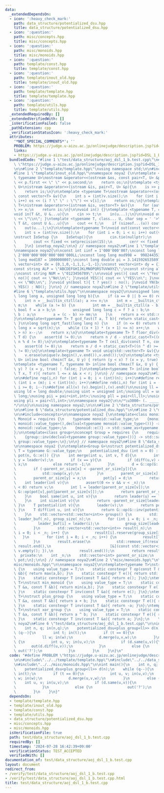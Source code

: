 ```yaml
---
data:
  _extendedDependsOn:
  - icon: ':heavy_check_mark:'
    path: data_structure/potentialized_dsu.hpp
    title: data_structure/potentialized_dsu.hpp
  - icon: ':question:'
    path: misc/concepts.hpp
    title: misc/concepts.hpp
  - icon: ':question:'
    path: misc/monoids.hpp
    title: misc/monoids.hpp
  - icon: ':question:'
    path: template/const.hpp
    title: template/const.hpp
  - icon: ':question:'
    path: template/inout_old.hpp
    title: template/inout_old.hpp
  - icon: ':question:'
    path: template/template.hpp
    title: template/template.hpp
  - icon: ':question:'
    path: template/utils.hpp
    title: template/utils.hpp
  _extendedRequiredBy: []
  _extendedVerifiedWith: []
  _isVerificationFailed: false
  _pathExtension: cpp
  _verificationStatusIcon: ':heavy_check_mark:'
  attributes:
    '*NOT_SPECIAL_COMMENTS*': ''
    PROBLEM: https://judge.u-aizu.ac.jp/onlinejudge/description.jsp?id=DSL_1_B&lang=ja
    links:
    - https://judge.u-aizu.ac.jp/onlinejudge/description.jsp?id=DSL_1_B&lang=ja
  bundledCode: "#line 1 \"test/data_structure/aoj_dsl_1_b.test.cpp\"\n#define PROBLEM\
    \ \"https://judge.u-aizu.ac.jp/onlinejudge/description.jsp?id=DSL_1_B&lang=ja\"\
    \n\n#line 2 \"template/template.hpp\"\nusing namespace std;\n\n#include<bits/stdc++.h>\n\
    #line 1 \"template/inout_old.hpp\"\nnamespace noya2 {\n\ntemplate <typename T,\
    \ typename U>\nostream &operator<<(ostream &os, const pair<T, U> &p){\n    os\
    \ << p.first << \" \" << p.second;\n    return os;\n}\ntemplate <typename T, typename\
    \ U>\nistream &operator>>(istream &is, pair<T, U> &p){\n    is >> p.first >> p.second;\n\
    \    return is;\n}\n\ntemplate <typename T>\nostream &operator<<(ostream &os,\
    \ const vector<T> &v){\n    int s = (int)v.size();\n    for (int i = 0; i < s;\
    \ i++) os << (i ? \" \" : \"\") << v[i];\n    return os;\n}\ntemplate <typename\
    \ T>\nistream &operator>>(istream &is, vector<T> &v){\n    for (auto &x : v) is\
    \ >> x;\n    return is;\n}\n\nvoid in() {}\ntemplate <typename T, class... U>\n\
    void in(T &t, U &...u){\n    cin >> t;\n    in(u...);\n}\n\nvoid out() { cout\
    \ << \"\\n\"; }\ntemplate <typename T, class... U, char sep = ' '>\nvoid out(const\
    \ T &t, const U &...u){\n    cout << t;\n    if (sizeof...(u)) cout << sep;\n\
    \    out(u...);\n}\n\ntemplate<typename T>\nvoid out(const vector<vector<T>> &vv){\n\
    \    int s = (int)vv.size();\n    for (int i = 0; i < s; i++) out(vv[i]);\n}\n\
    \nstruct IoSetup {\n    IoSetup(){\n        cin.tie(nullptr);\n        ios::sync_with_stdio(false);\n\
    \        cout << fixed << setprecision(15);\n        cerr << fixed << setprecision(7);\n\
    \    }\n} iosetup_noya2;\n\n} // namespace noya2\n#line 1 \"template/const.hpp\"\
    \nnamespace noya2{\n\nconst int iinf = 1'000'000'007;\nconst long long linf =\
    \ 2'000'000'000'000'000'000LL;\nconst long long mod998 =  998244353;\nconst long\
    \ long mod107 = 1000000007;\nconst long double pi = 3.14159265358979323;\nconst\
    \ vector<int> dx = {0,1,0,-1,1,1,-1,-1};\nconst vector<int> dy = {1,0,-1,0,1,-1,-1,1};\n\
    const string ALP = \"ABCDEFGHIJKLMNOPQRSTUVWXYZ\";\nconst string alp = \"abcdefghijklmnopqrstuvwxyz\"\
    ;\nconst string NUM = \"0123456789\";\n\nvoid yes(){ cout << \"Yes\\n\"; }\nvoid\
    \ no(){ cout << \"No\\n\"; }\nvoid YES(){ cout << \"YES\\n\"; }\nvoid NO(){ cout\
    \ << \"NO\\n\"; }\nvoid yn(bool t){ t ? yes() : no(); }\nvoid YN(bool t){ t ?\
    \ YES() : NO(); }\n\n} // namespace noya2\n#line 2 \"template/utils.hpp\"\n\n\
    #line 6 \"template/utils.hpp\"\n\nnamespace noya2{\n\nunsigned long long inner_binary_gcd(unsigned\
    \ long long a, unsigned long long b){\n    if (a == 0 || b == 0) return a + b;\n\
    \    int n = __builtin_ctzll(a); a >>= n;\n    int m = __builtin_ctzll(b); b >>=\
    \ m;\n    while (a != b) {\n        int mm = __builtin_ctzll(a - b);\n       \
    \ bool f = a > b;\n        unsigned long long c = f ? a : b;\n        b = f ?\
    \ b : a;\n        a = (c - b) >> mm;\n    }\n    return a << std::min(n, m);\n\
    }\n\ntemplate<typename T> T gcd_fast(T a, T b){ return static_cast<T>(inner_binary_gcd(std::abs(a),std::abs(b)));\
    \ }\n\nlong long sqrt_fast(long long n) {\n    if (n <= 0) return 0;\n    long\
    \ long x = sqrt(n);\n    while ((x + 1) * (x + 1) <= n) x++;\n    while (x * x\
    \ > n) x--;\n    return x;\n}\n\ntemplate<typename T> T floor_div(const T n, const\
    \ T d) {\n    assert(d != 0);\n    return n / d - static_cast<T>((n ^ d) < 0 &&\
    \ n % d != 0);\n}\n\ntemplate<typename T> T ceil_div(const T n, const T d) {\n\
    \    assert(d != 0);\n    return n / d + static_cast<T>((n ^ d) >= 0 && n % d\
    \ != 0);\n}\n\ntemplate<typename T> void uniq(std::vector<T> &v){\n    std::sort(v.begin(),v.end());\n\
    \    v.erase(unique(v.begin(),v.end()),v.end());\n}\n\ntemplate <typename T, typename\
    \ U> inline bool chmin(T &x, U y) { return (y < x) ? (x = y, true) : false; }\n\
    \ntemplate <typename T, typename U> inline bool chmax(T &x, U y) { return (x <\
    \ y) ? (x = y, true) : false; }\n\ntemplate<typename T> inline bool range(T l,\
    \ T x, T r){ return l <= x && x < r; }\n\n} // namespace noya2\n#line 8 \"template/template.hpp\"\
    \n\n#define rep(i,n) for (int i = 0; i < (int)(n); i++)\n#define repp(i,m,n) for\
    \ (int i = (m); i < (int)(n); i++)\n#define reb(i,n) for (int i = (int)(n-1);\
    \ i >= 0; i--)\n#define all(v) (v).begin(),(v).end()\n\nusing ll = long long;\n\
    using ld = long double;\nusing uint = unsigned int;\nusing ull = unsigned long\
    \ long;\nusing pii = pair<int,int>;\nusing pll = pair<ll,ll>;\nusing pil = pair<int,ll>;\n\
    using pli = pair<ll,int>;\n\nnamespace noya2{\n\n/*\u3000~ (. _________ . /)\u3000\
    */\n\n}\n\nusing namespace noya2;\n\n\n#line 2 \"data_structure/potentialized_dsu.hpp\"\
    \n\n#line 6 \"data_structure/potentialized_dsu.hpp\"\n\n#line 2 \"misc/concepts.hpp\"\
    \n\n#include<concepts>\n\nnamespace noya2 {\n\ntemplate<class monoid>\nconcept\
    \ Monoid = requires {\n    typename monoid::value_type;\n    {monoid::op(declval<typename\
    \ monoid::value_type>(),declval<typename monoid::value_type>())} -> std::same_as<typename\
    \ monoid::value_type>;\n    {monoid::e()} -> std::same_as<typename monoid::value_type>;\n\
    };\n\ntemplate<class group>\nconcept Group = requires {\n    requires Monoid<group>;\n\
    \    {group::inv(declval<typename group::value_type>())} -> std::same_as<typename\
    \ group::value_type>;\n};\n\n} // namespace noya2\n#line 8 \"data_structure/potentialized_dsu.hpp\"\
    \n\nnamespace noya2 {\n\ntemplate<Group G>\nstruct potentialized_dsu {\n    using\
    \ T = typename G::value_type;\n    potentialized_dsu (int n = 0) : _n(n), parent_or_size(n,-1),\
    \ pot(n, G::e()) {}\n    int merge(int u, int v, T d){\n        int x = leader(u),\
    \ y = leader(v);\n        if (x == y){\n            if (diff(u,v) == d) return\
    \ x;\n            else return -1;\n        }\n        d = G::op(G::op(potential(u),d),G::inv(potential(v)));\n\
    \        if (-parent_or_size[x] < -parent_or_size[y]){\n            d = G::inv(d);\n\
    \            std::swap(x,y);\n        }\n        parent_or_size[x] += parent_or_size[y];\n\
    \        parent_or_size[y] = x;\n        pot[y] = d;\n        return x;\n    }\n\
    \    int leader(int v){\n        assert(0 <= v && v < _n);\n        if (parent_or_size[v]\
    \ < 0) return v;\n        int l = leader(parent_or_size[v]);\n        pot[v] =\
    \ G::op(pot[v],pot[parent_or_size[v]]);\n        return parent_or_size[v] = l;\n\
    \    }\n    bool same(int u, int v){\n        return leader(u) == leader(v);\n\
    \    }\n    int size(int v){\n        return -parent_or_size[leader(v)];\n   \
    \ }\n    T potential(int v){\n        leader(v);\n        return pot[v];\n   \
    \ }\n    T diff(int u, int v){\n        return G::op(G::inv(potential(u)),potential(v));\n\
    \    }\n    std::vector<std::vector<int>> groups() {\n        std::vector<int>\
    \ leader_buf(_n), group_size(_n);\n        for (int i = 0; i < _n; i++) {\n  \
    \          leader_buf[i] = leader(i);\n            group_size[leader_buf[i]]++;\n\
    \        }\n        std::vector<std::vector<int>> result(_n);\n        for (int\
    \ i = 0; i < _n; i++) {\n            result[i].reserve(group_size[i]);\n     \
    \   }\n        for (int i = 0; i < _n; i++) {\n            result[leader_buf[i]].push_back(i);\n\
    \        }\n        result.erase(\n            std::remove_if(result.begin(),\
    \ result.end(),\n                           [&](const std::vector<int>& v) { return\
    \ v.empty(); }),\n            result.end());\n        return result;\n    }\n\
    \  private:\n    int _n;\n    std::vector<int> parent_or_size;\n    std::vector<T>\
    \ pot;\n};\n\n} // namespace noya2\n#line 2 \"misc/monoids.hpp\"\n\n#line 4 \"\
    misc/monoids.hpp\"\n\nnamespace noya2{\n\ntemplate<typename T>\nstruct max_monoid\
    \ {\n    using value_type = T;\n    static constexpr T op(const T &a, const T\
    \ &b){ return max(a,b); }\n    static constexpr T e(){ return std::numeric_limits<T>::min();\
    \ }\n    static constexpr T inv(const T &a){ return e(); }\n};\ntemplate<typename\
    \ T>\nstruct min_monoid {\n    using value_type = T;\n    static constexpr T op(const\
    \ T &a, const T &b){ return min(a,b); }\n    static constexpr T e(){ return std::numeric_limits<T>::max();\
    \ }\n    static constexpr T inv(const T &a){ return e(); }\n};\ntemplate<typename\
    \ T>\nstruct plus_group {\n    using value_type = T;\n    static constexpr T op(const\
    \ T &a, const T &b){ return a + b; }\n    static constexpr T e(){ return T(0);\
    \ }\n    static constexpr T inv(const T &a){ return -a; }\n};\ntemplate<typename\
    \ T>\nstruct xor_group {\n    using value_type = T;\n    static constexpr T op(const\
    \ T &a, const T &b){ return a ^ b; }\n    static constexpr T e(){ return T(0);\
    \ }\n    static constexpr T inv(const T &a){ return a; }\n};\n    \n} // namespace\
    \ noya2\n#line 6 \"test/data_structure/aoj_dsl_1_b.test.cpp\"\n\nint main(){\n\
    \    int n, q; in(n,q);\n    potentialized_dsu<plus_group<ll>> d(n);\n    while\
    \ (q--){\n        int t; in(t);\n        if (t == 0){\n            int u, v; in(u,v);\n\
    \            ll w; in(w);\n            d.merge(u,v,w);\n        }\n        else\
    \ {\n            int u, v; in(u,v);\n            if (d.same(u,v)){\n         \
    \       out(d.diff(u,v));\n            }\n            else {\n               \
    \ out('?');\n            }\n        }\n    }\n}\n"
  code: "#define PROBLEM \"https://judge.u-aizu.ac.jp/onlinejudge/description.jsp?id=DSL_1_B&lang=ja\"\
    \n\n#include\"../../template/template.hpp\"\n#include\"../../data_structure/potentialized_dsu.hpp\"\
    \n#include\"../../misc/monoids.hpp\"\n\nint main(){\n    int n, q; in(n,q);\n\
    \    potentialized_dsu<plus_group<ll>> d(n);\n    while (q--){\n        int t;\
    \ in(t);\n        if (t == 0){\n            int u, v; in(u,v);\n            ll\
    \ w; in(w);\n            d.merge(u,v,w);\n        }\n        else {\n        \
    \    int u, v; in(u,v);\n            if (d.same(u,v)){\n                out(d.diff(u,v));\n\
    \            }\n            else {\n                out('?');\n            }\n\
    \        }\n    }\n}"
  dependsOn:
  - template/template.hpp
  - template/inout_old.hpp
  - template/const.hpp
  - template/utils.hpp
  - data_structure/potentialized_dsu.hpp
  - misc/concepts.hpp
  - misc/monoids.hpp
  isVerificationFile: true
  path: test/data_structure/aoj_dsl_1_b.test.cpp
  requiredBy: []
  timestamp: '2024-07-28 16:42:39+09:00'
  verificationStatus: TEST_ACCEPTED
  verifiedWith: []
documentation_of: test/data_structure/aoj_dsl_1_b.test.cpp
layout: document
redirect_from:
- /verify/test/data_structure/aoj_dsl_1_b.test.cpp
- /verify/test/data_structure/aoj_dsl_1_b.test.cpp.html
title: test/data_structure/aoj_dsl_1_b.test.cpp
---
```

